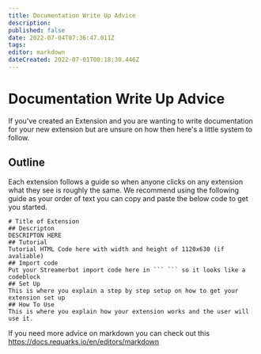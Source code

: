 ```yaml
---
title: Documentation Write Up Advice
description: 
published: false
date: 2022-07-04T07:36:47.011Z
tags: 
editor: markdown
dateCreated: 2022-07-01T00:18:30.446Z
---
```


# Documentation Write Up Advice
If you've created an Extension and you are wanting to write documentation for your new extension but are unsure on how then here's a little system to follow.

## Outline
Each extension follows a guide so when anyone clicks on any extension what they see is roughly the same.
We recommend using the following guide as your order of text you can copy and paste the below code to get you started.
```
# Title of Extension
## Descripton
DESCRIPTON HERE
## Tutorial
Tutorial HTML Code here with width and height of 1120x630 (if avaliable)
## Import code
Put your Streamerbot import code here in ``` ``` so it looks like a codeblock
## Set Up
This is where you explain a step by step setup on how to get your extension set up
## How To Use
This is where you explain how your extension works and the user will use it.
```
If you need more advice on markdown you can check out this https://docs.requarks.io/en/editors/markdown